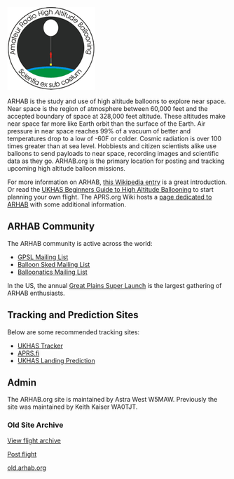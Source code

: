 ![ARHAB logo](images/ARHAB_logo4.gif)

ARHAB is the study and use of high altitude balloons to explore near space. Near space is the region of atmosphere between 60,000 feet and the accepted boundary of space at 328,000 feet altitude. These altitudes make near space far more like Earth orbit than the surface of the Earth. Air pressure in near space reaches 99% of a vacuum of better and temperatures drop to a low of -60F or colder. Cosmic radiation is over 100 times greater than at sea level. Hobbiests and citizen scientists alike use balloons to send payloads to near space, recording images and scientific data as they go. ARHAB.org is the primary location for posting and tracking upcoming high altitude balloon missions.

For more information on ARHAB, [this Wikipedia entry](https://en.wikipedia.org/wiki/High-altitude_balloon#Amateur_High_Altitude_Ballooning) is a great introduction. Or read the [UKHAS Beginners Guide to High Altitude Ballooning](https://ukhas.org.uk/general:beginners_guide_to_high_altitude_ballooning) to start planning your own flight.
The APRS.org Wiki hosts a [page dedicated to ARHAB](http://info.aprs.net/index.php?title=ARHAB) with some additional information.


## ARHAB Community
The ARHAB community is active across the world:

- [GPSL Mailing List](https://groups.io/g/GPSL)
- [Balloon Sked Mailing List](http://groups.yahoo.com/group/balloon_sked/)
- [Balloonatics Mailing List](https://groups.yahoo.com/neo/groups/Balloonatics/info)

In the US, the annual [Great Plains Super Launch](http://www.superlaunch.org/) is the largest gathering of ARHAB enthusiasts.

## Tracking and Prediction Sites
Below are some recommended tracking sites:

- [UKHAS Tracker](https://tracker.habhub.org/)
- [APRS.fi](https://aprs.fi/)
- [UKHAS Landing Prediction](http://predict.habhub.org/)

## Admin
The ARHAB.org site is maintained by Astra West W5MAW. Previously the site was maintained by Keith Kaiser WA0TJT.

### Old Site Archive

[View flight archive](https://flights.arhab.org)

[Post flight](https://flights.arhab.org/hab_launch_form.php)

[old.arhab.org](https://old.arhab.org/)
